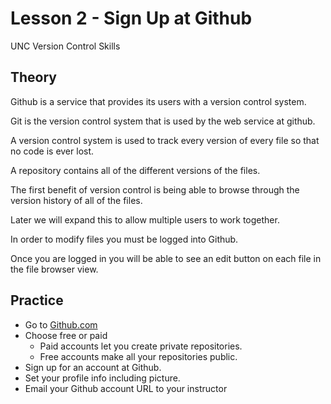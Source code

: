# Lesson 2 - Sign Up at Github

UNC Version Control Skills


## Theory

Github is a service that provides its users with a version control system.   

Git is the version control system that is used by the web service at github.

A version control system is used to track every version of every file so that no code is ever lost.

A repository contains all of the different versions of the files.

The first benefit of version control is being able to browse through the version history of all of the files.

Later we will expand this to allow multiple users to work together.

In order to modify files you must be logged into Github.

Once you are logged in you will be able to see an edit button on each file in the file browser view.


## Practice

* Go to [Github.com](https://github.com)
* Choose free or paid
    * Paid accounts let you create private repositories.
    * Free accounts make all your repositories public.
* Sign up for an account at Github.
* Set your profile info including picture.
* Email your Github account URL to your instructor
